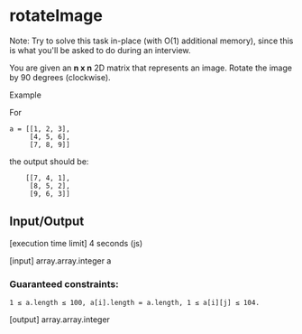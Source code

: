 # rotateImage
Note: Try to solve this task in-place (with O(1) additional memory), since this is what you'll be asked to do during an interview.

You are given an **n x n** 2D matrix that represents an image. Rotate the image by 90 degrees (clockwise).

Example

For
```
a = [[1, 2, 3],
     [4, 5, 6],
     [7, 8, 9]]
```
the output should be:

```rotateImage(a) =
    [[7, 4, 1],
     [8, 5, 2],
     [9, 6, 3]]
```
## **Input/Output**

[execution time limit] 4 seconds (js)

[input] array.array.integer a

### Guaranteed constraints:
`1 ≤ a.length ≤ 100,
a[i].length = a.length,
1 ≤ a[i][j] ≤ 104.`

[output] array.array.integer